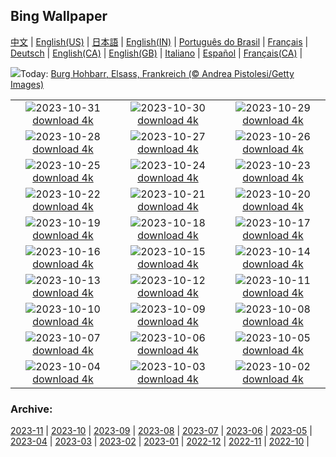 ## Bing Wallpaper
[中文](README.md) |                     [English(US)](en-US.md) |                     [日本語](ja-JP.md) |                     [English(IN)](en-IN.md) |                     [Português do Brasil](pt-BR.md) |                     [Français](fr-FR.md) |                     [Deutsch](de-DE.md) |                     [English(CA)](en-CA.md) |                     [English(GB)](en-GB.md) |                     [Italiano](it-IT.md) |                     [Español](es-ES.md) |                     [Français(CA)](fr-CA.md) |                    

![](https://www.bing.com/th?id=OHR.HautBarr_DE-DE1903571271_UHD.jpg&w=1000)Today: [Burg Hohbarr, Elsass, Frankreich (© Andrea Pistolesi/Getty Images)](https://www.bing.com/th?id=OHR.HautBarr_DE-DE1903571271_UHD.jpg)

|      |      |      |
| :----: | :----: | :----: |
|![](https://www.bing.com/th?id=OHR.HalloweenPorchAI_DE-DE1828718794_UHD.jpg&pid=hp&w=384&h=216&rs=1&c=4)2023-10-31 [download 4k](https://www.bing.com/th?id=OHR.HalloweenPorchAI_DE-DE1828718794_UHD.jpg)|![](https://www.bing.com/th?id=OHR.MallarDucks_DE-DE7798366188_UHD.jpg&pid=hp&w=384&h=216&rs=1&c=4)2023-10-30 [download 4k](https://www.bing.com/th?id=OHR.MallarDucks_DE-DE7798366188_UHD.jpg)|![](https://www.bing.com/th?id=OHR.FuzerCastle_DE-DE7545775063_UHD.jpg&pid=hp&w=384&h=216&rs=1&c=4)2023-10-29 [download 4k](https://www.bing.com/th?id=OHR.FuzerCastle_DE-DE7545775063_UHD.jpg)|
|![](https://www.bing.com/th?id=OHR.FiveWinds_DE-DE4868049258_UHD.jpg&pid=hp&w=384&h=216&rs=1&c=4)2023-10-28 [download 4k](https://www.bing.com/th?id=OHR.FiveWinds_DE-DE4868049258_UHD.jpg)|![](https://www.bing.com/th?id=OHR.OldBridgeSkye_DE-DE4629287112_UHD.jpg&pid=hp&w=384&h=216&rs=1&c=4)2023-10-27 [download 4k](https://www.bing.com/th?id=OHR.OldBridgeSkye_DE-DE4629287112_UHD.jpg)|![](https://www.bing.com/th?id=OHR.ViennaAutumn_DE-DE4206809652_UHD.jpg&pid=hp&w=384&h=216&rs=1&c=4)2023-10-26 [download 4k](https://www.bing.com/th?id=OHR.ViennaAutumn_DE-DE4206809652_UHD.jpg)|
|![](https://www.bing.com/th?id=OHR.GrandStaircase_DE-DE3712466040_UHD.jpg&pid=hp&w=384&h=216&rs=1&c=4)2023-10-25 [download 4k](https://www.bing.com/th?id=OHR.GrandStaircase_DE-DE3712466040_UHD.jpg)|![](https://www.bing.com/th?id=OHR.GermanLibrary_DE-DE3389025953_UHD.jpg&pid=hp&w=384&h=216&rs=1&c=4)2023-10-24 [download 4k](https://www.bing.com/th?id=OHR.GermanLibrary_DE-DE3389025953_UHD.jpg)|![](https://www.bing.com/th?id=OHR.PoconosMaze_DE-DE7096055510_UHD.jpg&pid=hp&w=384&h=216&rs=1&c=4)2023-10-23 [download 4k](https://www.bing.com/th?id=OHR.PoconosMaze_DE-DE7096055510_UHD.jpg)|
|![](https://www.bing.com/th?id=OHR.AstoriaBridge_DE-DE9580426863_UHD.jpg&pid=hp&w=384&h=216&rs=1&c=4)2023-10-22 [download 4k](https://www.bing.com/th?id=OHR.AstoriaBridge_DE-DE9580426863_UHD.jpg)|![](https://www.bing.com/th?id=OHR.PersepolisRelief_DE-DE9161406185_UHD.jpg&pid=hp&w=384&h=216&rs=1&c=4)2023-10-21 [download 4k](https://www.bing.com/th?id=OHR.PersepolisRelief_DE-DE9161406185_UHD.jpg)|![](https://www.bing.com/th?id=OHR.PygmySloth_DE-DE8739088884_UHD.jpg&pid=hp&w=384&h=216&rs=1&c=4)2023-10-20 [download 4k](https://www.bing.com/th?id=OHR.PygmySloth_DE-DE8739088884_UHD.jpg)|
|![](https://www.bing.com/th?id=OHR.WaterLilyVietnam_DE-DE7325389830_UHD.jpg&pid=hp&w=384&h=216&rs=1&c=4)2023-10-19 [download 4k](https://www.bing.com/th?id=OHR.WaterLilyVietnam_DE-DE7325389830_UHD.jpg)|![](https://www.bing.com/th?id=OHR.KodiakAlaska_DE-DE5300220997_UHD.jpg&pid=hp&w=384&h=216&rs=1&c=4)2023-10-18 [download 4k](https://www.bing.com/th?id=OHR.KodiakAlaska_DE-DE5300220997_UHD.jpg)|![](https://www.bing.com/th?id=OHR.SpreadsheetDay_DE-DE5004038578_UHD.jpg&pid=hp&w=384&h=216&rs=1&c=4)2023-10-17 [download 4k](https://www.bing.com/th?id=OHR.SpreadsheetDay_DE-DE5004038578_UHD.jpg)|
|![](https://www.bing.com/th?id=OHR.GoldenEnchantments_DE-DE4721952081_UHD.jpg&pid=hp&w=384&h=216&rs=1&c=4)2023-10-16 [download 4k](https://www.bing.com/th?id=OHR.GoldenEnchantments_DE-DE4721952081_UHD.jpg)|![](https://www.bing.com/th?id=OHR.AutumnHedgehog_DE-DE4330196137_UHD.jpg&pid=hp&w=384&h=216&rs=1&c=4)2023-10-15 [download 4k](https://www.bing.com/th?id=OHR.AutumnHedgehog_DE-DE4330196137_UHD.jpg)|![](https://www.bing.com/th?id=OHR.RingEclipse_DE-DE3909969049_UHD.jpg&pid=hp&w=384&h=216&rs=1&c=4)2023-10-14 [download 4k](https://www.bing.com/th?id=OHR.RingEclipse_DE-DE3909969049_UHD.jpg)|
|![](https://www.bing.com/th?id=OHR.ViesteItaly_DE-DE3430719040_UHD.jpg&pid=hp&w=384&h=216&rs=1&c=4)2023-10-13 [download 4k](https://www.bing.com/th?id=OHR.ViesteItaly_DE-DE3430719040_UHD.jpg)|![](https://www.bing.com/th?id=OHR.NeuschwansteinCastle_DE-DE2113732906_UHD.jpg&pid=hp&w=384&h=216&rs=1&c=4)2023-10-12 [download 4k](https://www.bing.com/th?id=OHR.NeuschwansteinCastle_DE-DE2113732906_UHD.jpg)|![](https://www.bing.com/th?id=OHR.JohnDayFossil_DE-DE7440643159_UHD.jpg&pid=hp&w=384&h=216&rs=1&c=4)2023-10-11 [download 4k](https://www.bing.com/th?id=OHR.JohnDayFossil_DE-DE7440643159_UHD.jpg)|
|![](https://www.bing.com/th?id=OHR.SoprisSunrise_DE-DE7157758124_UHD.jpg&pid=hp&w=384&h=216&rs=1&c=4)2023-10-10 [download 4k](https://www.bing.com/th?id=OHR.SoprisSunrise_DE-DE7157758124_UHD.jpg)|![](https://www.bing.com/th?id=OHR.FremontPetroglyph_DE-DE6958068709_UHD.jpg&pid=hp&w=384&h=216&rs=1&c=4)2023-10-09 [download 4k](https://www.bing.com/th?id=OHR.FremontPetroglyph_DE-DE6958068709_UHD.jpg)|![](https://www.bing.com/th?id=OHR.OctoClam_DE-DE2904488517_UHD.jpg&pid=hp&w=384&h=216&rs=1&c=4)2023-10-08 [download 4k](https://www.bing.com/th?id=OHR.OctoClam_DE-DE2904488517_UHD.jpg)|
|![](https://www.bing.com/th?id=OHR.GrizzlyFalls_DE-DE2440984688_UHD.jpg&pid=hp&w=384&h=216&rs=1&c=4)2023-10-07 [download 4k](https://www.bing.com/th?id=OHR.GrizzlyFalls_DE-DE2440984688_UHD.jpg)|![](https://www.bing.com/th?id=OHR.CathedralHeartLight_DE-DE1265486200_UHD.jpg&pid=hp&w=384&h=216&rs=1&c=4)2023-10-06 [download 4k](https://www.bing.com/th?id=OHR.CathedralHeartLight_DE-DE1265486200_UHD.jpg)|![](https://www.bing.com/th?id=OHR.GentooJump_DE-DE4652019174_UHD.jpg&pid=hp&w=384&h=216&rs=1&c=4)2023-10-05 [download 4k](https://www.bing.com/th?id=OHR.GentooJump_DE-DE4652019174_UHD.jpg)|
|![](https://www.bing.com/th?id=OHR.TarantulaNebula_DE-DE2492434052_UHD.jpg&pid=hp&w=384&h=216&rs=1&c=4)2023-10-04 [download 4k](https://www.bing.com/th?id=OHR.TarantulaNebula_DE-DE2492434052_UHD.jpg)|![](https://www.bing.com/th?id=OHR.GermanFlagWall_DE-DE4359380085_UHD.jpg&pid=hp&w=384&h=216&rs=1&c=4)2023-10-03 [download 4k](https://www.bing.com/th?id=OHR.GermanFlagWall_DE-DE4359380085_UHD.jpg)|![](https://www.bing.com/th?id=OHR.VuittonFoundation_DE-DE1392865865_UHD.jpg&pid=hp&w=384&h=216&rs=1&c=4)2023-10-02 [download 4k](https://www.bing.com/th?id=OHR.VuittonFoundation_DE-DE1392865865_UHD.jpg)|


### Archive:
[2023-11](archive/de-DE/202311/README.md) | [2023-10](archive/de-DE/202310/README.md) | [2023-09](archive/de-DE/202309/README.md) | [2023-08](archive/de-DE/202308/README.md) | [2023-07](archive/de-DE/202307/README.md) | [2023-06](archive/de-DE/202306/README.md) | [2023-05](archive/de-DE/202305/README.md) | [2023-04](archive/de-DE/202304/README.md) | [2023-03](archive/de-DE/202303/README.md) | [2023-02](archive/de-DE/202302/README.md) | [2023-01](archive/de-DE/202301/README.md) | [2022-12](archive/de-DE/202212/README.md) | [2022-11](archive/de-DE/202211/README.md) | [2022-10](archive/de-DE/202210/README.md) | 